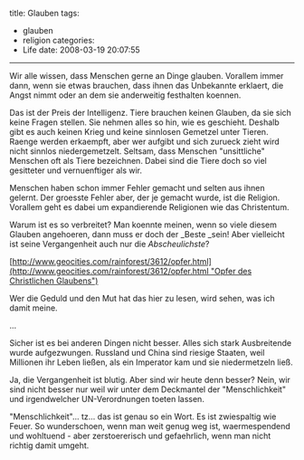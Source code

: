 title: Glauben
tags:
  - glauben
  - religion
categories:
  - Life
date: 2008-03-19 20:07:55
---

Wir alle wissen, dass Menschen gerne an Dinge glauben. Vorallem immer dann, wenn sie etwas brauchen, dass ihnen das Unbekannte erklaert, die Angst nimmt oder an dem sie anderweitig festhalten koennen.

Das ist der Preis der Intelligenz. Tiere brauchen keinen Glauben, da sie sich keine Fragen stellen. Sie nehmen alles so hin, wie es geschieht. Deshalb gibt es auch keinen Krieg und keine sinnlosen Gemetzel unter Tieren. Raenge werden erkaempft, aber wer aufgibt und sich zurueck zieht wird nicht sinnlos niedergemetzelt. Seltsam, dass Menschen "unsittliche" Menschen oft als Tiere bezeichnen. Dabei sind die Tiere doch so viel gesitteter und vernuenftiger als wir.

Menschen haben schon immer Fehler gemacht und selten aus ihnen gelernt. Der groesste Fehler aber, der je gemacht wurde, ist die Religion. Vorallem geht es dabei um expandierende Religionen wie das Christentum.

Warum ist es so verbreitet? Man koennte meinen, wenn so viele diesem Glauben angehoeren, dann muss er doch der _Beste _sein! Aber vielleicht ist seine Vergangenheit auch nur die _Abscheulichste_?

<u>[http://www.geocities.com/rainforest/3612/opfer.html](http://www.geocities.com/rainforest/3612/opfer.html "Opfer des Christlichen Glaubens")</u>

Wer die Geduld und den Mut hat das hier zu lesen, wird sehen, was ich damit meine.

...

Sicher ist es bei anderen Dingen nicht besser. Alles sich stark Ausbreitende wurde aufgezwungen. Russland und China sind riesige Staaten, weil Millionen ihr Leben ließen, als ein Imperator kam und sie niedermetzeln ließ.

Ja, die Vergangenheit ist blutig. Aber sind wir heute denn besser? Nein, wir sind nicht besser nur weil wir unter dem Deckmantel der "Menschlichkeit" und irgendwelcher UN-Verordnungen toeten lassen.

"Menschlichkeit"... tz... das ist genau so ein Wort. Es ist zwiespaltig wie Feuer. So wunderschoen, wenn man weit genug weg ist, waermespendend und wohltuend - aber zerstoererisch und gefaehrlich, wenn man nicht richtig damit umgeht.
